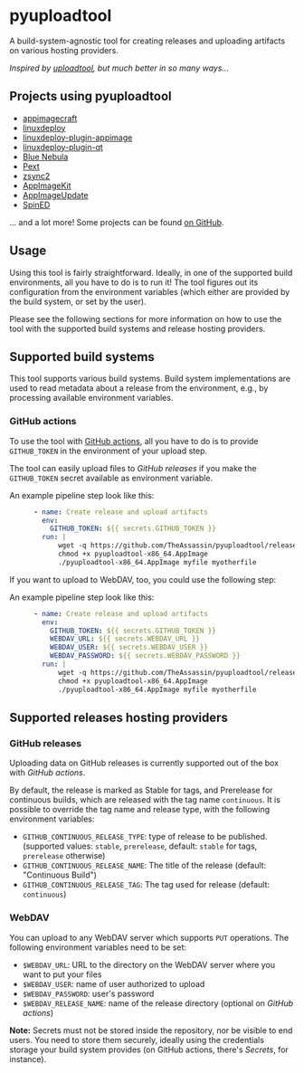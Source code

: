 # pyuploadtool

A build-system-agnostic tool for creating releases and uploading artifacts on various hosting providers.

*Inspired by [uploadtool](https://github.com/probonopd/uploadtool), but much better in so many ways...*


## Projects using pyuploadtool

- [appimagecraft](https://github.com/TheAssassin/appimagecraft/)
- [linuxdeploy](https://github.com/linuxdeploy/linuxdeploy)
- [linuxdeploy-plugin-appimage](https://github.com/linuxdeploy/linuxdeploy-plugin-appimage)
- [linuxdeploy-plugin-qt](https://github.com/linuxdeploy/linuxdeploy-plugin-qt)
- [Blue Nebula](https://blue-nebula.org/)
- [Pext](https://github.com/Pext/Pext)
- [zsync2](https://github.com/AppImage/zsync2/)
- [AppImageKit](https://github.com/AppImage/AppImageKit/)
- [AppImageUpdate](https://github.com/AppImage/AppImageUpdate/)
- [SpinED](https://github.com/twesterhout/spin-ed)

... and a lot more! Some projects can be found [on GitHub](https://github.com/search?q=pyuploadtool&type=code).


## Usage

Using this tool is fairly straightforward. Ideally, in one of the supported build environments, all you have to do is to run it! The tool figures out its configuration from the environment variables (which either are provided by the build system, or set by the user).

Please see the following sections for more information on how to use the tool with the supported build systems and release hosting providers.


## Supported build systems

This tool supports various build systems. Build system implementations are used to read metadata about a release from the environment, e.g., by processing available environment variables.

### GitHub actions

To use the tool with [GitHub actions](https://docs.github.com/en/free-pro-team@latest/github/administering-a-repository/about-releases), all you have to do is to provide `GITHUB_TOKEN` in the environment of your upload step.

The tool can easily upload files to *GitHub releases* if you make the `GITHUB_TOKEN` secret available as environment variable.

An example pipeline step look like this:

```yaml
      - name: Create release and upload artifacts
        env:
          GITHUB_TOKEN: ${{ secrets.GITHUB_TOKEN }}
        run: |
            wget -q https://github.com/TheAssassin/pyuploadtool/releases/download/continuous/pyuploadtool-x86_64.AppImage
            chmod +x pyuploadtool-x86_64.AppImage
            ./pyuploadtool-x86_64.AppImage myfile myotherfile
```

If you want to upload to WebDAV, too, you could use the following step:

An example pipeline step look like this:

```yaml
      - name: Create release and upload artifacts
        env:
          GITHUB_TOKEN: ${{ secrets.GITHUB_TOKEN }}
          WEBDAV_URL: ${{ secrets.WEBDAV_URL }}
          WEBDAV_USER: ${{ secrets.WEBDAV_USER }}
          WEBDAV_PASSWORD: ${{ secrets.WEBDAV_PASSWORD }}
        run: |
            wget -q https://github.com/TheAssassin/pyuploadtool/releases/download/continuous/pyuploadtool-x86_64.AppImage
            chmod +x pyuploadtool-x86_64.AppImage
            ./pyuploadtool-x86_64.AppImage myfile myotherfile
```


## Supported releases hosting providers

### GitHub releases

Uploading data on GitHub releases is currently supported out of the box with *GitHub actions*.

By default, the release is marked as Stable for tags, and Prerelease for continuous builds, which are released with the tag name `continuous`. It is possible to override
the tag name and release type, with the following environment variables:

- `GITHUB_CONTINUOUS_RELEASE_TYPE`: type of release to be published. (supported values: `stable`, `prerelease`, default: `stable` for tags, `prerelease` otherwise)
- `GITHUB_CONTINUOUS_RELEASE_NAME`: The title of the release (default: "Continuous Build")
- `GITHUB_CONTINUOUS_RELEASE_TAG`: The tag used for release (default: `continuous`)


### WebDAV

You can upload to any WebDAV server which supports `PUT` operations. The following environment variables need to be set:

- `$WEBDAV_URL`: URL to the directory on the WebDAV server where you want to put your files
- `$WEBDAV_USER`: name of user authorized to upload
- `$WEBDAV_PASSWORD`: user's password
- `$WEBDAV_RELEASE_NAME`: name of the release directory (optional on *GitHub actions*)

**Note:** Secrets must not be stored inside the repository, nor be visible to end users. You need to store them securely, ideally using the credentials storage your build system provides (on GitHub actions, there's *Secrets*, for instance).
